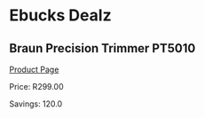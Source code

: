 
# Ebucks Dealz
## Braun Precision Trimmer PT5010
[Product Page](https://www.ebucks.com/web/shop/productSelected.do?prodId=1018616855&catId=1186081080)

Price: R299.00

Savings: 120.0


	